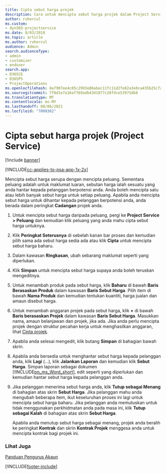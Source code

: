 ```yaml
---
title: Cipta sebut harga projek
description: Cara untuk mencipta sebut harga projek dalam Project Service
author: ruhercul
ms.custom:
- dyn365-projectservice
ms.date: 8/03/2018
ms.topic: article
ms.author: ruhercul
audience: Admin
search.audienceType:
- admin
- customizer
- enduser
search.app:
- D365CE
- D365PS
- ProjectOperations
ms.openlocfilehash: 8a7907ee4c85c2993e86abec11fc11d2fe82a3e0ca435b25c7a213bbce931e73
ms.sourcegitcommit: 7f8d1e7a16af769adb43d1877c28fdce53975db8
ms.translationtype: MT
ms.contentlocale: ms-MY
ms.lasthandoff: 08/06/2021
ms.locfileid: "7000362"
---
```

# <a name="create-a-project-quote-project-service"></a>Cipta sebut harga projek (Project Service)

[!include [banner](../includes/psa-now-project-operations.md)]

[!INCLUDE[cc-applies-to-psa-app-1x-2x](../includes/cc-applies-to-psa-app-1x-2x.md)]

Mencipta sebut harga serupa dengan mencipta peluang. Sementara peluang adalah untuk maklumat luaran, sebutan harga ialah sesuatu yang anda hantar kepada pelanggan berpotensi anda. Anda boleh mencipta satu atau lebih banyak sebut harga untuk setiap peluang. Apabila anda mencipta sebut harga untuk dihantar kepada pelanggan berpotensi anda, anda berada dalam peringkat **Cadangan** projek anda.  
  
1. Untuk mencipta sebut harga daripada peluang, pergi ke **Project Service > Peluang** dan kemudian klik peluang yang anda mahu cipta sebut harga untuknya.  
  
2. Klik **Peringkat Seterusnya** di sebelah kanan bar proses dan kemudian pilih sama ada sebut harga sedia ada atau klik **Cipta** untuk mencipta sebut harga baharu.  
  
3. Dalam kawasan **Ringkasan**, ubah sebarang maklumat seperti yang diperlukan.  
  
4. Klik **Simpan** untuk mencipta sebut harga supaya anda boleh teruskan mengeditnya.  
  
5. Untuk menambah produk pada sebut harga, klik **Baharu** di bawah **Baris Berasaskan Produk** dalam kawasan **Baris Sebut Harga**. Pilih item di bawah **Nama Produk** dan kemudian tentukan kuantiti, harga jualan dan amaun disebut harga.  
  
6. Untuk menambah anggaran projek pada sebut harga, klik **+** di bawah **Baris berasaskan Projek** dalam kawasan **Baris Sebut Harga**. Masukkan nama, amaun belanjawan dan projek, jika ada. Jika anda perlu mencipta projek dengan struktur pecahan kerja untuk menghasilkan anggaran, lihat [Cipta projek](../psa/create-project.md).  
  
7. Apabila anda selesai mengedit, klik butang **Simpan** di bahagian bawah skrin.  
  
8. Apabila anda bersedia untuk menghantar sebut harga kepada pelanggan anda, klik **Lagi** (…), klik **Jalankan Laporan** dan kemudian klik **Sebut Harga**. Simpan laporan sebagai dokumen [!INCLUDE[pn_ms_Word_short](../includes/pn-ms-word-short.md)], edit seperti yang diperlukan dan kemudian hantar sebut harga kepada pelanggan anda.  
  
9. Jika pelanggan menerima sebut harga anda, klik **Tutup sebagai Menang** di bahagian atas skrin **Sebut Harga**. Jika pelanggan mahu anda mengubah beberapa item, ikut keseluruhan proses ini lagi untuk mencipta sebut harga baharu. Jika pelanggan anda memutuskan untuk tidak menggunakan perkhidmatan anda pada masa ini, klik **Tutup sebagai Kalah** di bahagian atas skrin **Sebut Harga**.  
  
   Apabila anda menutup sebut harga sebagai menang, projek anda beralih ke peringkat **Kontrak** dan skrin **Kontrak Projek** menggesa anda untuk mencipta kontrak bagi projek ini.  
  
### <a name="see-also"></a>Lihat Juga  
 [Panduan Pengurus Akaun](../psa/account-manager-guide.md)


[!INCLUDE[footer-include](../includes/footer-banner.md)]